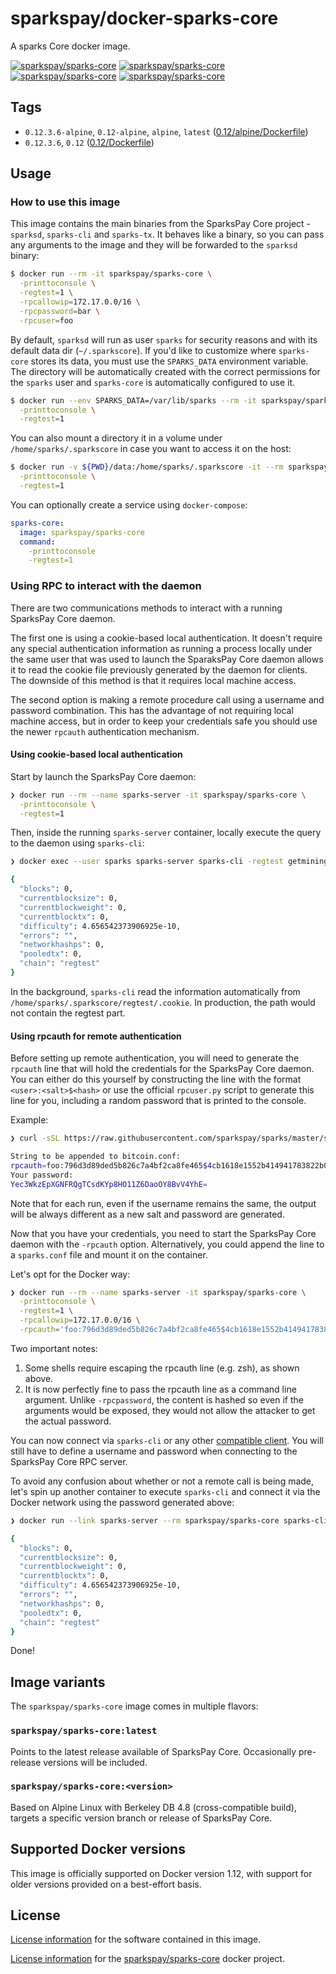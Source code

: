 # sparkspay/docker-sparks-core

A sparks Core docker image.

[![sparkspay/sparks-core][docker-pulls-image]][docker-hub-url] [![sparkspay/sparks-core][docker-stars-image]][docker-hub-url] [![sparkspay/sparks-core][docker-size-image]][docker-hub-url] [![sparkspay/sparks-core][docker-layers-image]][docker-hub-url]

## Tags

- `0.12.3.6-alpine`, `0.12-alpine`, `alpine`, `latest` ([0.12/alpine/Dockerfile](https://github.com/sparkspay/docker-sparks-core/blob/master/0.12/alpine/Dockerfile))
- `0.12.3.6`, `0.12`  ([0.12/Dockerfile](https://github.com/sparkspay/docker-sparks-core/blob/master/0.12/Dockerfile))

## Usage

### How to use this image

This image contains the main binaries from the SparksPay Core project - `sparksd`, `sparks-cli` and `sparks-tx`. It behaves like a binary, so you can pass any arguments to the image and they will be forwarded to the `sparksd` binary:

```sh
$ docker run --rm -it sparkspay/sparks-core \
  -printtoconsole \
  -regtest=1 \
  -rpcallowip=172.17.0.0/16 \
  -rpcpassword=bar \
  -rpcuser=foo
```

By default, `sparksd` will run as user `sparks` for security reasons and with its default data dir (`~/.sparkscore`). If you'd like to customize where `sparks-core` stores its data, you must use the `SPARKS_DATA` environment variable. The directory will be automatically created with the correct permissions for the `sparks` user and `sparks-core` is automatically configured to use it.

```sh
$ docker run --env SPARKS_DATA=/var/lib/sparks --rm -it sparkspay/sparks-core \
  -printtoconsole \
  -regtest=1
```

You can also mount a directory it in a volume under `/home/sparks/.sparkscore` in case you want to access it on the host:

```sh
$ docker run -v ${PWD}/data:/home/sparks/.sparkscore -it --rm sparkspay/sparks-core \
  -printtoconsole \
  -regtest=1
```

You can optionally create a service using `docker-compose`:

```yml
sparks-core:
  image: sparkspay/sparks-core
  command:
    -printtoconsole
    -regtest=1
```

### Using RPC to interact with the daemon

There are two communications methods to interact with a running SparksPay Core daemon.

The first one is using a cookie-based local authentication. It doesn't require any special authentication information as running a process locally under the same user that was used to launch the SparaksPay Core daemon allows it to read the cookie file previously generated by the daemon for clients. The downside of this method is that it requires local machine access.

The second option is making a remote procedure call using a username and password combination. This has the advantage of not requiring local machine access, but in order to keep your credentials safe you should use the newer `rpcauth` authentication mechanism.

#### Using cookie-based local authentication

Start by launch the SparksPay Core daemon:

```sh
❯ docker run --rm --name sparks-server -it sparkspay/sparks-core \
  -printtoconsole \
  -regtest=1
```

Then, inside the running `sparks-server` container, locally execute the query to the daemon using `sparks-cli`:

```sh
❯ docker exec --user sparks sparks-server sparks-cli -regtest getmininginfo

{
  "blocks": 0,
  "currentblocksize": 0,
  "currentblockweight": 0,
  "currentblocktx": 0,
  "difficulty": 4.656542373906925e-10,
  "errors": "",
  "networkhashps": 0,
  "pooledtx": 0,
  "chain": "regtest"
}
```

In the background, `sparks-cli` read the information automatically from `/home/sparks/.sparkscore/regtest/.cookie`. In production, the path would not contain the regtest part.

#### Using rpcauth for remote authentication

Before setting up remote authentication, you will need to generate the `rpcauth` line that will hold the credentials for the SparksPay Core daemon.
You can either do this yourself by constructing the line with the format `<user>:<salt>$<hash>` or use the official `rpcuser.py` script to generate this line for you, including a random password that is printed to the console.

Example:

```sh
❯ curl -sSL https://raw.githubusercontent.com/sparkspay/sparks/master/share/rpcuser/rpcuser.py | python - foo

String to be appended to bitcoin.conf:
rpcauth=foo:796d3d89ded5b826c7a4bf2ca8fe465$4cb1618e1552b414941783822b087b2df8c2b8bb1fa3dc441d9fa8f32d43e054
Your password:
Yec3WkzEpXGNFRQgTCsdKYp8HO11Z6DaoOY8BvV4YhE=
```

Note that for each run, even if the username remains the same, the output will be always different as a new salt and password are generated.

Now that you have your credentials, you need to start the SparksPay Core daemon with the `-rpcauth` option. Alternatively, you could append the line to a `sparks.conf` file and mount it on the container.

Let's opt for the Docker way:

```sh
❯ docker run --rm --name sparks-server -it sparkspay/sparks-core \
  -printtoconsole \
  -regtest=1 \
  -rpcallowip=172.17.0.0/16 \
  -rpcauth='foo:796d3d89ded5b826c7a4bf2ca8fe465$4cb1618e1552b414941783822b087b2df8c2b8bb1fa3dc441d9fa8f32d43e054'
```

Two important notes:

1. Some shells require escaping the rpcauth line (e.g. zsh), as shown above.
2. It is now perfectly fine to pass the rpcauth line as a command line argument. Unlike `-rpcpassword`, the content is hashed so even if the arguments would be exposed, they would not allow the attacker to get the actual password.

You can now connect via `sparks-cli` or any other [compatible client](https://github.com/sparkspay/sparks-core). You will still have to define a username and password when connecting to the SparksPay Core RPC server.

To avoid any confusion about whether or not a remote call is being made, let's spin up another container to execute `sparks-cli` and connect it via the Docker network using the password generated above:

```sh
❯ docker run --link sparks-server --rm sparkspay/sparks-core sparks-cli -rpcconnect=sparks-server -regtest -rpcuser=foo -rpcpassword='Yec3WkzEpXGNFRQgTCsdKYp8HO11Z6DaoOY8BvV4YhE=' getmininginfo

{
  "blocks": 0,
  "currentblocksize": 0,
  "currentblockweight": 0,
  "currentblocktx": 0,
  "difficulty": 4.656542373906925e-10,
  "errors": "",
  "networkhashps": 0,
  "pooledtx": 0,
  "chain": "regtest"
}
```

Done!


## Image variants

The `sparkspay/sparks-core` image comes in multiple flavors:

### `sparkspay/sparks-core:latest`

Points to the latest release available of SparksPay Core. Occasionally pre-release versions will be included.

### `sparkspay/sparks-core:<version>`

Based on Alpine Linux with Berkeley DB 4.8 (cross-compatible build), targets a specific version branch or release of SparksPay Core.

## Supported Docker versions

This image is officially supported on Docker version 1.12, with support for older versions provided on a best-effort basis.

## License

[License information](https://github.com/sparkspay/sparks/blob/master/COPYING) for the software contained in this image.

[License information](https://github.com/sparkspay/docker-sparks-core/blob/master/LICENSE) for the [sparkspay/sparks-core][docker-hub-url] docker project.

[docker-hub-url]: https://hub.docker.com/r/sparkspay/sparks-core
[docker-layers-image]: https://img.shields.io/imagelayers/layers/sparkspay/sparks-core/latest.svg?style=flat-square
[docker-pulls-image]: https://img.shields.io/docker/pulls/sparkspay/sparks-core.svg?style=flat-square
[docker-size-image]: https://img.shields.io/imagelayers/image-size/sparkspay/sparks-core/latest.svg?style=flat-square
[docker-stars-image]: https://img.shields.io/docker/stars/sparkspay/sparks-core.svg?style=flat-square
